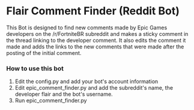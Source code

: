 # Flair Comment Finder (Reddit Bot)
This Bot is designed to find new comments made by Epic Games developers on the /r/FortniteBR subreddit and makes a sticky comment in the thread linking to the developer comment. It also edits the comment it made and adds the links to the new comments that were made after the posting of the initial comment.

### How to use this bot
1. Edit the config.py and add your bot's account information
2. Edit epic_comment_finder.py and add the subreddit's name, the developer flair and the bot's username.
3. Run epic_comment_finder.py
